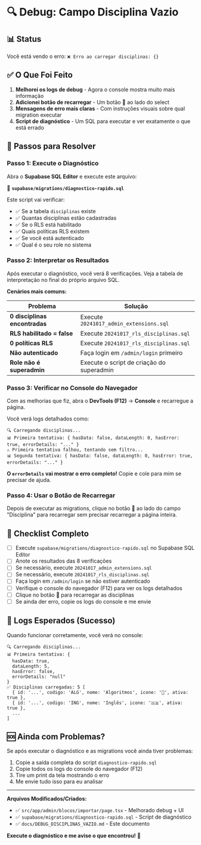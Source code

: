 # 🔍 Debug: Campo Disciplina Vazio

## 📊 Status

Você está vendo o erro: `❌ Erro ao carregar disciplinas: {}`

## ✅ O Que Foi Feito

1. **Melhorei os logs de debug** - Agora o console mostra muito mais informação
2. **Adicionei botão de recarregar** - Um botão 🔄 ao lado do select
3. **Mensagens de erro mais claras** - Com instruções visuais sobre qual migration executar
4. **Script de diagnóstico** - Um SQL para executar e ver exatamente o que está errado

## 🚀 Passos para Resolver

### Passo 1: Execute o Diagnóstico

Abra o **Supabase SQL Editor** e execute este arquivo:

📁 **`supabase/migrations/diagnostico-rapido.sql`**

Este script vai verificar:
- ✅ Se a tabela `disciplinas` existe
- ✅ Quantas disciplinas estão cadastradas
- ✅ Se o RLS está habilitado
- ✅ Quais políticas RLS existem
- ✅ Se você está autenticado
- ✅ Qual é o seu role no sistema

### Passo 2: Interpretar os Resultados

Após executar o diagnóstico, você verá 8 verificações. Veja a tabela de interpretação no final do próprio arquivo SQL.

**Cenários mais comuns:**

| Problema | Solução |
|----------|---------|
| **0 disciplinas encontradas** | Execute `20241017_admin_extensions.sql` |
| **RLS habilitado = false** | Execute `20241017_rls_disciplinas.sql` |
| **0 políticas RLS** | Execute `20241017_rls_disciplinas.sql` |
| **Não autenticado** | Faça login em `/admin/login` primeiro |
| **Role não é superadmin** | Execute o script de criação do superadmin |

### Passo 3: Verificar no Console do Navegador

Com as melhorias que fiz, abra o **DevTools (F12)** → **Console** e recarregue a página.

Você verá logs detalhados como:

```
🔍 Carregando disciplinas...
📊 Primeira tentativa: { hasData: false, dataLength: 0, hasError: true, errorDetails: "..." }
⚠️ Primeira tentativa falhou, tentando sem filtro...
📊 Segunda tentativa: { hasData: false, dataLength: 0, hasError: true, errorDetails: "..." }
```

**O `errorDetails` vai mostrar o erro completo!** Copie e cole para mim se precisar de ajuda.

### Passo 4: Usar o Botão de Recarregar

Depois de executar as migrations, clique no botão **🔄** ao lado do campo "Disciplina" para recarregar sem precisar recarregar a página inteira.

## 🎯 Checklist Completo

- [ ] Execute `supabase/migrations/diagnostico-rapido.sql` no Supabase SQL Editor
- [ ] Anote os resultados das 8 verificações
- [ ] Se necessário, execute `20241017_admin_extensions.sql`
- [ ] Se necessário, execute `20241017_rls_disciplinas.sql`
- [ ] Faça login em `/admin/login` se não estiver autenticado
- [ ] Verifique o console do navegador (F12) para ver os logs detalhados
- [ ] Clique no botão 🔄 para recarregar as disciplinas
- [ ] Se ainda der erro, copie os logs do console e me envie

## 📝 Logs Esperados (Sucesso)

Quando funcionar corretamente, você verá no console:

```
🔍 Carregando disciplinas...
📊 Primeira tentativa: { 
  hasData: true, 
  dataLength: 5, 
  hasError: false,
  errorDetails: "null"
}
✅ Disciplinas carregadas: 5 [
  { id: '...', codigo: 'ALG', nome: 'Algoritmos', icone: '🧮', ativa: true },
  { id: '...', codigo: 'ING', nome: 'Inglês', icone: '🇬🇧', ativa: true },
  ...
]
```

## 🆘 Ainda com Problemas?

Se após executar o diagnóstico e as migrations você ainda tiver problemas:

1. Copie a saída completa do script `diagnostico-rapido.sql`
2. Copie todos os logs do console do navegador (F12)
3. Tire um print da tela mostrando o erro
4. Me envie tudo isso para eu analisar

---

**Arquivos Modificados/Criados:**

- ✅ `src/app/admin/blocos/importar/page.tsx` - Melhorado debug + UI
- ✅ `supabase/migrations/diagnostico-rapido.sql` - Script de diagnóstico
- ✅ `docs/DEBUG_DISCIPLINAS_VAZIO.md` - Este documento

**Execute o diagnóstico e me avise o que encontrou!** 🚀


